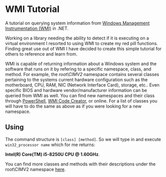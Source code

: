 # WMI Tutorial
A tutorial on querying system information from [Windows Management Instrumentation (WMI)](https://docs.microsoft.com/en-us/windows/desktop/wmisdk/wmi-start-page) in .NET.

Working on a library needing the ability to detect if it is executing on a virtual environment I resorted to using WMI to create my red pill functions. Finding great use out of WMI I have decided to create this simple tutorial for others to reference and learn from.

WMI is capable of returning information about a Windows system and the software that runs on it by refering to a specific namespace, class, and method. For example, the *root\CIMV2* namespace contains several classes pertaining to the systems current hardware configuration such as the motherboard, CPU, RAM, NIC (Network Interface Card), storage, etc.. Even specific BIOS and hardware vendor/manufacturer information can be queried from WMI as well. You can find new namespaces and their class through [PowerShell](https://www.powershellmagazine.com/2013/10/18/pstip-list-all-wmi-namespaces-on-a-system/), [WMI Code Creator](https://www.microsoft.com/en-us/download/details.aspx?id=8572), or online. For a list of classes you will have to do the same as above as if you were looking for a new namespace.

## Using
The command structure is `[class] [method]`. So we will type in and execute `win32_processor name` which for me returns:

**Intel(R) Core(TM) i5-8250U CPU @ 1.60GHz**.

You can find more classes and methods with their descriptions under the root\CIMV2 namespace [here](https://docs.microsoft.com/en-us/windows/desktop/cimwin32prov/computer-system-hardware-classes).
